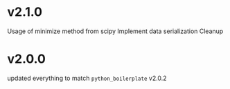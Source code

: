 # v2.1.0
Usage of minimize method from scipy
Implement data serialization
Cleanup
# v2.0.0
updated everything to match `python_boilerplate` v2.0.2
